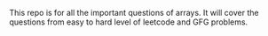 This repo is for all the important questions of arrays. 
It will cover the questions from easy to hard level of leetcode and GFG problems.
